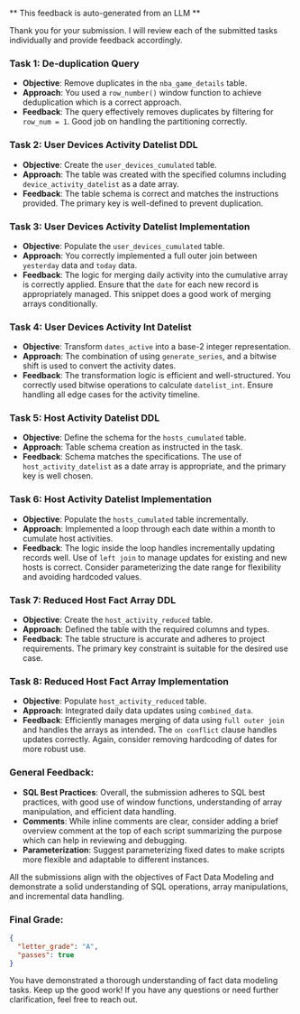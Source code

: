 ** This feedback is auto-generated from an LLM **



Thank you for your submission. I will review each of the submitted tasks individually and provide feedback accordingly.

### Task 1: De-duplication Query
- **Objective**: Remove duplicates in the `nba_game_details` table.
- **Approach**: You used a `row_number()` window function to achieve deduplication which is a correct approach.
- **Feedback**: The query effectively removes duplicates by filtering for `row_num = 1`. Good job on handling the partitioning correctly.

### Task 2: User Devices Activity Datelist DDL
- **Objective**: Create the `user_devices_cumulated` table.
- **Approach**: The table was created with the specified columns including `device_activity_datelist` as a date array.
- **Feedback**: The table schema is correct and matches the instructions provided. The primary key is well-defined to prevent duplication.

### Task 3: User Devices Activity Datelist Implementation
- **Objective**: Populate the `user_devices_cumulated` table.
- **Approach**: You correctly implemented a full outer join between `yesterday` data and `today` data.
- **Feedback**: The logic for merging daily activity into the cumulative array is correctly applied. Ensure that the `date` for each new record is appropriately managed. This snippet does a good work of merging arrays conditionally.

### Task 4: User Devices Activity Int Datelist
- **Objective**: Transform `dates_active` into a base-2 integer representation.
- **Approach**: The combination of using `generate_series`, and a bitwise shift is used to convert the activity dates.
- **Feedback**: The transformation logic is efficient and well-structured. You correctly used bitwise operations to calculate `datelist_int`. Ensure handling all edge cases for the activity timeline.

### Task 5: Host Activity Datelist DDL
- **Objective**: Define the schema for the `hosts_cumulated` table.
- **Approach**: Table schema creation as instructed in the task.
- **Feedback**: Schema matches the specifications. The use of `host_activity_datelist` as a date array is appropriate, and the primary key is well chosen.

### Task 6: Host Activity Datelist Implementation
- **Objective**: Populate the `hosts_cumulated` table incrementally.
- **Approach**: Implemented a loop through each date within a month to cumulate host activities.
- **Feedback**: The logic inside the loop handles incrementally updating records well. Use of `left join` to manage updates for existing and new hosts is correct. Consider parameterizing the date range for flexibility and avoiding hardcoded values.

### Task 7: Reduced Host Fact Array DDL
- **Objective**: Create the `host_activity_reduced` table.
- **Approach**: Defined the table with the required columns and types.
- **Feedback**: The table structure is accurate and adheres to project requirements. The primary key constraint is suitable for the desired use case.

### Task 8: Reduced Host Fact Array Implementation
- **Objective**: Populate `host_activity_reduced` table.
- **Approach**: Integrated daily data updates using `combined_data`.
- **Feedback**: Efficiently manages merging of data using `full outer join` and handles the arrays as intended. The `on conflict` clause handles updates correctly. Again, consider removing hardcoding of dates for more robust use.

### General Feedback:
- **SQL Best Practices**: Overall, the submission adheres to SQL best practices, with good use of window functions, understanding of array manipulation, and efficient data handling.
- **Comments**: While inline comments are clear, consider adding a brief overview comment at the top of each script summarizing the purpose which can help in reviewing and debugging.
- **Parameterization**: Suggest parameterizing fixed dates to make scripts more flexible and adaptable to different instances.

All the submissions align with the objectives of Fact Data Modeling and demonstrate a solid understanding of SQL operations, array manipulations, and incremental data handling.

### Final Grade:
```json
{
  "letter_grade": "A",
  "passes": true
}
```

You have demonstrated a thorough understanding of fact data modeling tasks. Keep up the good work! If you have any questions or need further clarification, feel free to reach out.
